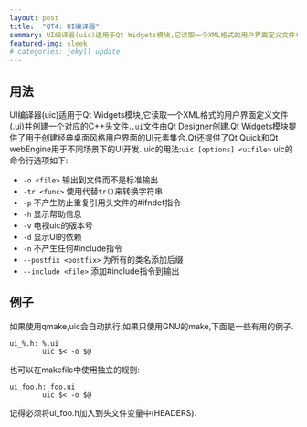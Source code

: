 ```yaml
---
layout: post
title:  "QT4: UI编译器"
summary: UI编译器(uic)适用于Qt Widgets模块,它读取一个XML格式的用户界面定义文件(.ui)并创建一个对应的C++头文件.
featured-img: sleek
# categories: jekyll update
---
```

## 用法 ##

UI编译器(uic)适用于Qt Widgets模块,它读取一个XML格式的用户界面定义文件(.ui)并创建一个对应的C++头文件.`.ui`文件由Qt Designer创建.Qt Widgets模块提供了用于创建经典桌面风格用户界面的UI元素集合.Qt还提供了Qt Quick和Qt webEngine用于不同场景下的UI开发.
uic的用法:`uic [options] <uifile>`
uic的命令行选项如下:

  * `-o <file>` 输出到文件而不是标准输出
  * `-tr <func>` 使用<func>代替`tr()`来转换字符串
  * `-p` 不产生防止重复引用头文件的#ifndef指令
  * `-h` 显示帮助信息
  * `-v` 电视uic的版本号
  * `-d` 显示UI的依赖
  * `-n` 不产生任何#include指令
  * `--postfix <postfix>` 为所有的类名添加后缀
  * `--include <file>` 添加#include指令到输出
  
## 例子 ##

如果使用qmake,uic会自动执行.如果只使用GNU的make,下面是一些有用的例子.

```
ui_%.h: %.ui
        uic $< -o $@
```

也可以在makefile中使用独立的规则:

```
ui_foo.h: foo.ui
        uic $< -o $@
```

记得必须将ui_foo.h加入到头文件变量中(HEADERS).
